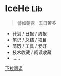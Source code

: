 <!-- ![avatar](_docsify/avatar-120.png) -->

# IceHe <small>Lib</small>

> 譬如朝露 &nbsp; 去日苦多

- 计划 / 日报 / 周报
- 笔记 / 总结 / 项目
- 简历 / 工具 / 爱好
- 技术收藏 / 阅读收藏
- ……

[下拉阅读](#索引)

<!-- Ref : https://docsify.js.org/#/cover -->
